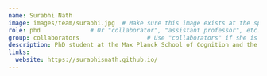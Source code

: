 ```yaml
---
name: Surabhi Nath
image: images/team/surabhi.jpg  # Make sure this image exists at the specified path
role: phd              # Or "collaborator", "assistant professor", etc.
group: collaborators                   # Use "collaborators" if she is a collaborator
description: PhD student at the Max Planck School of Cognition and the Max Planck Institute for Biological Cybernetics
links:
  website: https://surabhisnath.github.io/
---
```

